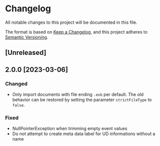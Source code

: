 # Changelog
All notable changes to this project will be documented in this file.

The format is based on [Keep a Changelog](https://keepachangelog.com/en/1.0.0/),
and this project adheres to [Semantic Versioning](https://semver.org/spec/v2.0.0.html).

## [Unreleased]

## 2.0.0 [2023-03-06]

### Changed

- Only import documents with file ending `.exb` per default. The old behavior
  can be restored by setting the parameter `strictFileType` to `false`.

### Fixed

- NullPointerException when trimming empty event values
- Do not attempt to create meta data label for UD informations without a name